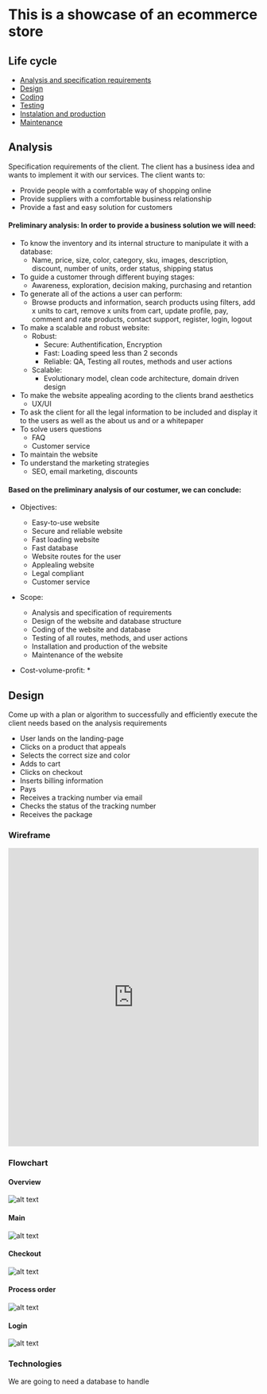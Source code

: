 # This is a showcase of an ecommerce store

## Life cycle
+ [Analysis and specification requirements](#Analysis)
+ [Design](#Design)
+ [Coding](#Coding)
+ [Testing](#Testing)
+ [Instalation and production](#Installation)
+ [Maintenance](#Maintenance)


## Analysis
Specification requirements of the client. The client has a business idea and wants to implement it with our services. The client wants to:
+ Provide people with a comfortable way of shopping online
+ Provide suppliers with a comfortable business relationship
+ Provide a fast and easy solution for customers

#### Preliminary analysis: In order to provide a business solution we will need:
+ To know the inventory and its internal structure to manipulate it with a database:
    * Name, price, size, color, category, sku, images, description, discount, number of units, order status, shipping status
+ To guide a customer through different buying stages:
    * Awareness, exploration, decision making, purchasing and retantion
+ To generate all of the actions a user can perform:
    * Browse products and information, search products using filters, add x units to cart, remove x units from cart, update profile, pay, comment and rate products, contact support, register, login, logout
+ To make a scalable and robust website:
    + Robust:
        * Secure: Authentification, Encryption
        * Fast: Loading speed less than 2 seconds
        * Reliable: QA, Testing all routes, methods and user actions
    + Scalable:
        * Evolutionary model, clean code architecture, domain driven design 
+ To make the website appealing acording to the clients brand aesthetics
    * UX/UI
+ To ask the client for all the legal information to be included and display it to the users as well as the about us and or a whitepaper
+ To solve users questions
    * FAQ
    * Customer service
+ To maintain the website
+ To understand the marketing strategies
    * SEO, email marketing, discounts

#### Based on the preliminary analysis of our costumer, we can conclude:
+ Objectives:
    * Easy-to-use website
    * Secure and reliable website
    * Fast loading website
    * Fast database
    * Website routes for the user
    * Applealing website
    * Legal compliant
    * Customer service

+ Scope:
    * Analysis and specification of requirements
    * Design of the website and database structure
    * Coding of the website and database
    * Testing of all routes, methods, and user actions
    * Installation and production of the website
    * Maintenance of the website

+ Cost-volume-profit:
    * 


## Design
Come up with a plan or algorithm to successfully and efficiently execute the client needs based on the analysis requirements

* User lands on the landing-page
* Clicks on a product that appeals
* Selects the correct size and color
* Adds to cart
* Clicks on checkout
* Inserts billing information
* Pays
* Receives a tracking number via email
* Checks the status of the tracking number
* Receives the package


### Wireframe
<iframe src="https://docs.google.com/viewer?url=[https://github.com/RomanW05/ecommerce/blob/main/blob/wireframe.pdf]&embedded=true" width="100%" height="600px" frameborder="0"></iframe>

### Flowchart


#### Overview
![alt text](https://github.com/RomanW05/ecommerce/blob/main/blob/Overview.png?raw=true)

#### Main
![alt text](https://github.com/RomanW05/ecommerce/blob/main/blob/main_flowchart.png?raw=true)


#### Checkout
![alt text](https://github.com/RomanW05/ecommerce/blob/main/blob/checkout_flowchart.png?raw=true)

#### Process order
![alt text](https://github.com/RomanW05/ecommerce/blob/main/blob/process_order_flowchart.png?raw=true)

#### Login
![alt text](https://github.com/RomanW05/ecommerce/blob/main/blob/login_flowchart.png?raw=true)

### Technologies
We are going to need a database to handle